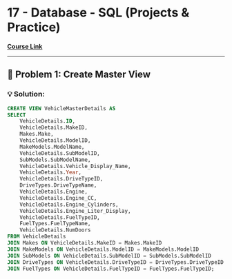 # 17 - Database - SQL (Projects & Practice)

**[Course Link](https://programmingadvices.com/courses/17-database-sql-practice)**

---

## 🚀 Problem 1: Create Master View

### 💡 Solution:
```sql
CREATE VIEW VehicleMasterDetails AS
SELECT 
    VehicleDetails.ID, 
    VehicleDetails.MakeID, 
    Makes.Make, 
    VehicleDetails.ModelID, 
    MakeModels.ModelName, 
    VehicleDetails.SubModelID, 
    SubModels.SubModelName,
    VehicleDetails.Vehicle_Display_Name, 
    VehicleDetails.Year, 
    VehicleDetails.DriveTypeID, 
    DriveTypes.DriveTypeName, 
    VehicleDetails.Engine, 
    VehicleDetails.Engine_CC,
    VehicleDetails.Engine_Cylinders, 
    VehicleDetails.Engine_Liter_Display, 
    VehicleDetails.FuelTypeID, 
    FuelTypes.FuelTypeName, 
    VehicleDetails.NumDoors
FROM VehicleDetails 
JOIN Makes ON VehicleDetails.MakeID = Makes.MakeID
JOIN MakeModels ON VehicleDetails.ModelID = MakeModels.ModelID
JOIN SubModels ON VehicleDetails.SubModelID = SubModels.SubModelID
JOIN DriveTypes ON VehicleDetails.DriveTypeID = DriveTypes.DriveTypeID
JOIN FuelTypes ON VehicleDetails.FuelTypeID = FuelTypes.FuelTypeID;
